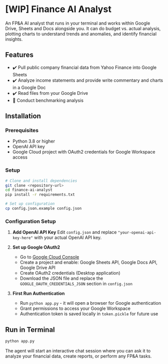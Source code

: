 # [WIP] Finance AI Analyst

An FP&A AI analyst that runs in your terminal and works within Google Drive, Sheets and Docs alongside you. It can do budget vs. actual analysis, plotting charts to understand trends and anomalies, and identify financial insights.

## Features

- ✔️ Pull public company financial data from Yahoo Finance into Google Sheets
- ✔️ Analyze income statements and provide write commentary and charts in a Google Doc
- ✔️ Read files from your Google Drive
- 🚧 Conduct benchmarking analysis

## Installation

### Prerequisites

- Python 3.8 or higher
- OpenAI API key
- Google Cloud project with OAuth2 credentials for Google Workspace access

### Setup

```bash
# Clone and install dependencies
git clone <repository-url>
cd finance-ai-analyst
pip install -r requirements.txt

# Set up configuration
cp config.json.example config.json
```

### Configuration Setup

1. **Add OpenAI API Key**
   Edit `config.json` and replace `"your-openai-api-key-here"` with your actual OpenAI API key.

2. **Set up Google OAuth2**
   - Go to [Google Cloud Console](https://console.cloud.google.com/)
   - Create a project and enable: Google Sheets API, Google Docs API, Google Drive API
   - Create OAuth2 credentials (Desktop application)
   - Download the JSON file and replace the `GOOGLE_OAUTH_CREDENTIALS_JSON` section in `config.json`

3. **First Run Authentication**
   - Run `python app.py` - it will open a browser for Google authentication
   - Grant permissions to access your Google Workspace
   - Authentication token is saved locally in `token.pickle` for future use

## Run in Terminal

```bash
python app.py
```

The agent will start an interactive chat session where you can ask it to analyze your financial data, create reports, or perform any FP&A tasks.

